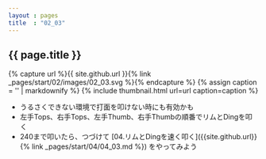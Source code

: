 ```yaml
---
layout : pages
title  : "02_03"
---
```


## {{ page.title }}

{% capture url %}{{ site.github.url }}{% link _pages/start/02/images/02_03.svg %}{% endcapture %}
{% assign caption = '' | markdownify %}
{% include thumbnail.html url=url caption=caption %}


* うるさくできない環境で打面を叩けない時にも有効かも
* 左手Tops、右手Tops、左手Thumb、右手Thumbの順番でリムとDingを叩く
* 240まで叩いたら、つづけて [04.リムとDingを速く叩く]({{site.github.url}}{% link _pages/start/04/04_03.md %}) をやってみよう
